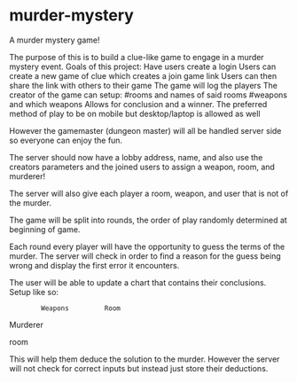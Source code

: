 # murder-mystery
A murder mystery game!


The purpose of this is to build a clue-like game to engage in a murder mystery event.
Goals of this project:
    Have users create a login
    Users can create a new game of clue which creates a join game link
    Users can then share the link with others to their game
    The game will log the players
    The creator of the game can setup:
        #rooms and names of said rooms
        #weapons and which weapons
    Allows for conclusion and a winner.
    The preferred method of play to be on mobile but desktop/laptop is allowed as well

However the gamemaster (dungeon master) will all be handled server side so everyone can enjoy the fun.

The server should now have a lobby address, name, and also use the creators parameters and the joined users to assign a weapon, room, and murderer!

The server will also give each player a room, weapon, and user that is not of the murder.

The game will be split into rounds, the order of play randomly determined at beginning of game.

Each round every player will have the opportunity to guess the terms of the murder.
The server will check in order to find a reason for the guess being wrong and display the first error it encounters.

The user will be able to update a chart that contains their conclusions.
Setup like so:

            Weapons         Room

Murderer

room

This will help them deduce the solution to the murder.  However the server will not check for correct inputs but instead just store their deductions.


